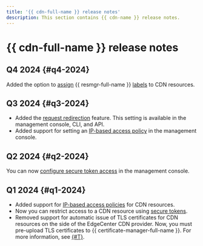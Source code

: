 ```yaml
---
title: '{{ cdn-full-name }} release notes'
description: This section contains {{ cdn-name }} release notes.
---
```


# {{ cdn-full-name }} release notes

## Q4 2024 {#q4-2024}

Added the option to [assign](./operations/resources/labeling.md) {{ resmgr-full-name }} [labels](./concepts/labels.md) to CDN resources.

## Q3 2024 {#q3-2024}

* Added the [request redirection](./concepts/http-rewrite.md) feature. This setting is available in the management console, CLI, and API.
* Added support for setting an [IP-based access policy](./concepts/ip-address-acl.md) in the management console.

## Q2 2024 {#q2-2024}

You can now [configure secure token access](./operations/resources/enable-secure-token.md) in the management console.

## Q1 2024 {#q1-2024}

* Added support for [IP-based access policies](./concepts/ip-address-acl.md) for CDN resources.
* Now you can restrict access to a CDN resource using [secure tokens](./concepts/secure-tokens.md).
* Removed support for automatic issue of TLS certificates for CDN resources on the side of the EdgeCenter CDN provider. Now, you must pre-upload TLS certificates to {{ certificate-manager-full-name }}. For more information, see [{#T}](./concepts/clients-to-servers-tls.md).
